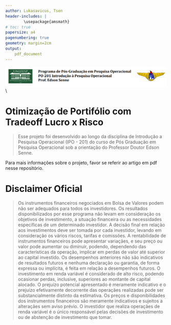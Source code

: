 ```yaml
---
author: Lukasavicus, Tsen
header-includes: |
        \usepackage{amsmath}
# toc: true
papersize: a4
pagenumbering: true
geometry: margin=2cm
output:
    pdf_document
---
```


![cabecalho](cabecalho.png) \

# Otimização de Portifólio com Tradeoff Lucro x Risco
> Esse projeto foi desenvolvido ao longo da disciplina de Introdução a Pesquisa Operacional (IPO - 201) do curso de Pós Graduação em Pesquisa Operacional sob a orientação do Professor Doutor Edson Senne.

Para mais informações sobre o projeto, favor se referir ao artigo em pdf nesse repositório.

# Disclaimer Oficial
> Os instrumentos financeiros negociados em Bolsa de Valores podem não ser adequados para todos os investidores. Os resultados disponibilizados por esse programa não levam em consideração os objetivos de investimento, a situação financeira ou as necessidades específicas de um determinado investidor. A decisão final em relação aos investimentos deve ser tomada por cada investidor, levando em consideração os vários riscos, tarifas e comissões. A rentabilidade de instrumentos financeiros pode apresentar variaçães, e seu preço ou valor pode aumentar ou diminuir, podendo, dependendo das características da operação, implicar em perdas de valor até superior ao capital investido.
> Os desempenhos anteriores não são indicativos de resultados futuros e nenhuma declaração ou garantia, de forma expressa ou implícita, é feita em relação a desempenhos futuros. O investimento em renda variável é considerado de alto risco, podendo ocasionar perdas, inclusive, superiores ao montante de capital alocado. O prejuízo potencial apresentado é meramente indicativo e o prejuízo efetivamente decorrente das operaçães realizadas pode ser substancialmente distinto da estimativa. Os preços e disponibilidades dos instrumentos financeiros são meramente indicativos e sujeitos a alteraçães sem aviso prévio. O investidor que realiza operaçães de renda variável é o único responsável pelas decisões de investimento ou de abstenção de investimento que tomar.